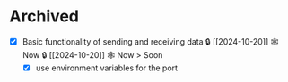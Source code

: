 
# Archived

- [x] Basic functionality of sending and receiving data 🔒 [[2024-10-20]] 🕸️ Now 🔒 [[2024-10-20]] 🕸️ Now > Soon
	- [x] use environment variables for the port
